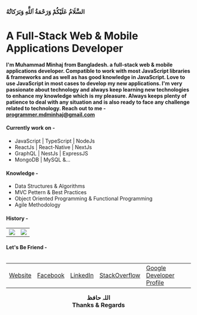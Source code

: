 <h3 align="left">
 السَّلَامُ عَلَيْكُمْ وَرَحْمَةُ ٱللَّهِ وَبَرَكاتُهُ
</h3>

# A Full-Stack Web & Mobile Applications Developer

**I'm Muhammad Minhaj from Bangladesh. a full-stack web & mobile applications developer. Compatible to work with most JavaScript libraries & frameworks and as well as has good knowledge in JavaScript. Love to use JavaScript in most cases to develop my new applications. I'm very passionate about technology and always keep learning new technologies to enhance my knowledge which is my pleasure. Always keeps plenty of patience to deal with any situation and is also ready to face any challenge related to technology. Reach out to me -**
**programmer.mdminhaj@gmail.com**

#### Currently work on -

- JavaScript | TypeScript | NodeJs
- ReactJs | React-Native | NextJs
- GraphQL | NestJs | ExpressJS
- MongoDB | MySQL &...

#### Knowledge -

- Data Structures & Algorithms
- MVC Pettern & Best Practices
- Object Oriented Programming & Functional Programming
- Agile Methodology

#### History -

<table>
  <tr>
    <td valign="center"><img src="https://github-readme-stats.vercel.app/api/top-langs/?username=MuhammadMinhaj&layout=compact&show_icons=true&title_color=ffffff&icon_color=34abeb&text_color=daf7dc&bg_color=151515"/></td>
    <td valign="center"><img src="https://github-readme-stats.vercel.app/api?username=MuhammadMinhaj&show_icons=true&title_color=ffffff&icon_color=34abeb&text_color=daf7dc&bg_color=151515"/></td>
  </tr>
</table>

#### Let's Be Friend -

<table align="left">
  <tr>
    <td>
      <div>
        <a href="https://muhammadminhaj.github.io" target="_blank">Website</a>
      </div>
    </td>
    <td>
      <div>
        <a href="https://www.facebook.com/MuhammadMinhaj2" target="_blank"
          >Facebook</a
        >
      </div>
    </td>
    <td>
      <div>
        <a href="https://www.linkedin.com/in/Muhammad-Minhaj" target="_blank"
          >LinkedIn</a
        >
      </div>
    </td>
    <td>
      <div>
        <a
          href="https://stackoverflow.com/users/13464821/muhammad-minhaj"
          target="_blank"
          >StackOverflow</a
        >
      </div>
    </td>
    <td>
      <div>
        <a href="https://g.dev/MuhammadMinhaj" target="_blank"
          >Google Developer Profile</a
        >
      </div>
    </td>
  </tr>
</table>

<br/>
<br/>
<h3 align="center">
  اللہ حافظ
  <br />
  Thanks & Regards
</h3>

<!--
**MuhammadMinhaj/MuhammadMinhaj** is a ✨ _special_ ✨ repository because its `README.md` (this file) appears on your GitHub profile.

Here are some ideas to get you started:

- 🔭 I’m currently working on ...
- 🌱 I’m currently learning ...
- 👯 I’m looking to collaborate on ...
- 🤔 I’m looking for help with ...
- 💬 Ask me about ...
- 📫 How to reach me: ...
- 😄 Pronouns: ...
- ⚡ Fun fact: ...
  -->
